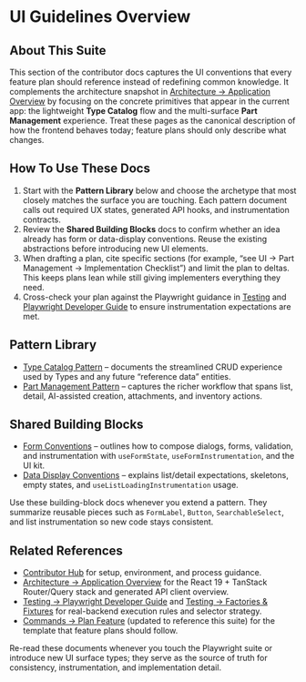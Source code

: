 # UI Guidelines Overview

## About This Suite
This section of the contributor docs captures the UI conventions that every feature plan should reference instead of redefining common knowledge. It complements the architecture snapshot in [Architecture → Application Overview](../architecture/application_overview.md) by focusing on the concrete primitives that appear in the current app: the lightweight **Type Catalog** flow and the multi-surface **Part Management** experience. Treat these pages as the canonical description of how the frontend behaves today; feature plans should only describe what changes.

## How To Use These Docs
1. Start with the **Pattern Library** below and choose the archetype that most closely matches the surface you are touching. Each pattern document calls out required UX states, generated API hooks, and instrumentation contracts.
2. Review the **Shared Building Blocks** docs to confirm whether an idea already has form or data-display conventions. Reuse the existing abstractions before introducing new UI elements.
3. When drafting a plan, cite specific sections (for example, “see UI → Part Management → Implementation Checklist”) and limit the plan to deltas. This keeps plans lean while still giving implementers everything they need.
4. Cross-check your plan against the Playwright guidance in [Testing](../testing/index.md) and [Playwright Developer Guide](../testing/playwright_developer_guide.md) to ensure instrumentation expectations are met.

## Pattern Library
- [Type Catalog Pattern](./patterns/type_catalog.md) – documents the streamlined CRUD experience used by Types and any future “reference data” entities.
- [Part Management Pattern](./patterns/part_management.md) – captures the richer workflow that spans list, detail, AI-assisted creation, attachments, and inventory actions.

## Shared Building Blocks
- [Form Conventions](./forms.md) – outlines how to compose dialogs, forms, validation, and instrumentation with `useFormState`, `useFormInstrumentation`, and the UI kit.
- [Data Display Conventions](./data_display.md) – explains list/detail expectations, skeletons, empty states, and `useListLoadingInstrumentation` usage.

Use these building-block docs whenever you extend a pattern. They summarize reusable pieces such as `FormLabel`, `Button`, `SearchableSelect`, and list instrumentation so new code stays consistent.

## Related References
- [Contributor Hub](../index.md) for setup, environment, and process guidance.
- [Architecture → Application Overview](../architecture/application_overview.md) for the React 19 + TanStack Router/Query stack and generated API client overview.
- [Testing → Playwright Developer Guide](../testing/playwright_developer_guide.md) and [Testing → Factories & Fixtures](../testing/factories_and_fixtures.md) for real-backend execution rules and selector strategy.
- [Commands → Plan Feature](../../commands/plan_feature.md) (updated to reference this suite) for the template that feature plans should follow.

Re-read these documents whenever you touch the Playwright suite or introduce new UI surface types; they serve as the source of truth for consistency, instrumentation, and implementation detail.
